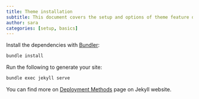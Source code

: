 ```yaml
---
title: Theme installation
subtitle: This document covers the setup and options of theme feature described in the doc title
author: sara
categories: [setup, basics]
---
```


Install the dependencies with [Bundler](http://bundler.io/):

```bash
bundle install
```

Run the following to generate your site:
```bash
bundle exec jekyll serve
```

You can find more on [Deployment Methods](https://jekyllrb.com/docs/deployment-methods/) page on Jekyll website.